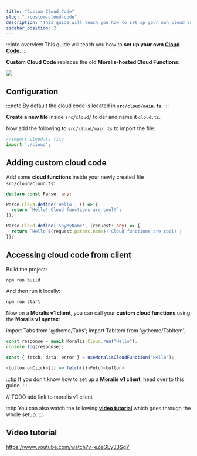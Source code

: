 ```yaml
---
title: "Custom Cloud Code"
slug: "./custom-cloud-code"
description: "This guide will teach you how to set up your own Cloud Code."
sidebar_position: 2
---
```


:::info overview
This guide will teach you how to **set up your own [Cloud Code](https://docs.parseplatform.org/cloudcode/guide/)**.
:::

**Custom Cloud Code** replaces the old **Moralis-hosted Cloud Functions**:

![](/img/content/cloud-code-1.webp)

## Configuration

:::note
By default the cloud code is located in **`src/cloud/main.ts`**.
:::

**Create a new file** inside `src/cloud/` folder and name it `cloud.ts`.

Now add the following to `src/cloud/main.ts` to import the file:

```typescript main.ts
//import cloud.ts file
import './cloud';
```

## Adding custom cloud code

Add some **cloud functions** inside your newly created file `src/cloud/cloud.ts`:

```typescript cloud.ts
declare const Parse: any;

Parse.Cloud.define('Hello', () => {
  return `Hello! Cloud functions are cool!`;
});

Parse.Cloud.define('SayMyName', (request: any) => {
  return `Hello ${request.params.name}! Cloud functions are cool!`;
});
```

## Accessing cloud code from client

Build the project:

```bash npm2yarn
npm run build
```

And then run it locally:

```bash npm2yarn
npm run start
```

Now on a **Moralis v1 client**, you can call your **custom cloud functions** using the **Moralis v1 syntax**:

import Tabs from '@theme/Tabs';
import TabItem from '@theme/TabItem';

<Tabs>
  <TabItem value="javascript" label="Vanilla Javascript" default>

```typescript
const response = await Moralis.Cloud.run("Hello");
console.log(response);
```

  </TabItem>
  <TabItem value="react" label="React">

```typescript
const { fetch, data, error } = useMoralisCloudFunction("Hello");

<button onClick={() => fetch()}>Fetch<button>
```

  </TabItem>
</Tabs>

:::tip
If you don't know how to set up a **Moralis v1 client**, head over to this guide.
:::

// TODO add link to moralis v1 client

:::tip
You can also watch the following [**video tutorial**](/web3-data-api/self-hosting-moralis-server/optional-features/custom-cloud-code#video-tutorial) which goes through the whole setup.
:::

## Video tutorial

https://www.youtube.com/watch?v=eZeGEy33SgY